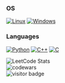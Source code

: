 ### OS
[![Linux](https://img.shields.io/badge/linux-black?style=for-the-badge&logo=Linux)](https://github.com/K1RiK)
[![Windows](https://img.shields.io/badge/Windows-black?style=for-the-badge&logo=Windows)](https://github.com/K1RiK)

### Languages
[![Python](https://img.shields.io/badge/python-black?style=for-the-badge&logo=python)](https://github.com/K1RiK)
[![C++](https://img.shields.io/badge/c++-black?style=for-the-badge&logo=cplusplus)](https://github.com/K1RiK)
[![C](https://img.shields.io/badge/c-black?style=for-the-badge&logo=c)](https://github.com/K1RiK)

![LeetCode Stats](https://leetcard.jacoblin.cool/K1RiK?theme=dark&font=Roboto)<br>
![codewars](https://www.codewars.com/users/K1RiK/badges/large)<br>
![visitor badge](https://visitor-badge.laobi.icu/badge?page_id=K1RiK&left_text=My%20Page%20Visitors)
